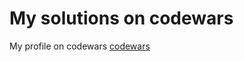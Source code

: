 # My solutions on codewars

My profile on codewars [codewars](https://www.codewars.com/users/endless-0x01)

